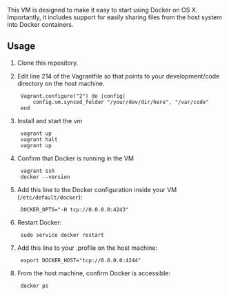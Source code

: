 This VM is designed to make it easy to start using Docker on OS X. Importantly, it includes support for easily sharing files from the host system into Docker containers.

Usage
-----

1. Clone this repository.
2. Edit line 214 of the Vagrantfile so that  points to your development/code directory on the host machine.

		Vagrant.configure("2") do |config|
			config.vm.synced_folder "/your/dev/dir/here", "/var/code"
		end
3. Install and start the vm

		vagrant up
		vagrant halt
		vagrant up

4. Confirm that Docker is running in the VM

		vagrant ssh
		docker --version

5. Add this line to the Docker configuration inside your VM (```/etc/default/docker```):
	
		DOCKER_OPTS="-H tcp://0.0.0.0:4243"

6. Restart Docker:
		
		sudo service docker restart

7. Add this line to your .profile on the host machine:

		export DOCKER_HOST="tcp://0.0.0.0:4244"

8. From the host machine, confirm Docker is accessible:

		docker ps